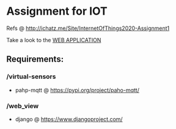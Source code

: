 # Assignment for IOT
Refs @ http://ichatz.me/Site/InternetOfThings2020-Assignment1

Take a look to the [WEB APPLICATION](http://iotwebapp.herokuapp.com)

## Requirements:
### /virtual-sensors
- pahp-mqtt @ https://pypi.org/project/paho-mqtt/

### /web_view
- django @ https://www.djangoproject.com/
